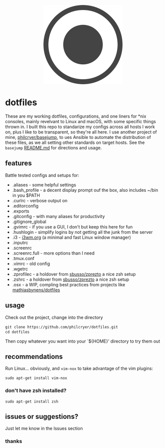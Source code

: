 <div align="center" border="0"><img src="src/logo.png" alt="dotfiles"></div>

# dotfiles

These are my working dotfiles, configurations, and one liners for *nix consoles, mainly revelvant to Linux and macOS, with some specific things thrown in. I built this repo to standarize my configs across all hosts I work on, plus I like to be transparent, so they're all here. I use another project of mine, [philcryer/basejump](https://github.com/philcryer/basejump), to ues Ansible to automate the distribution of these files, as we all setting other standards on target hosts.  See the `basejump` [README.md](https://github.com/philcryer/basejump/README.md) for directions and usage.

## features
 
Battle tested configs and setups for:

* .aliases - some helpful settings
* .bash_profile - a decent display prompt ouf the box, also includes ~/bin in you $PATH
* .curlrc - verbose output on
* .editorconfig 
* .exports
* .gitconfig - with many aliases for productivity
* .gitignore_global
* .gvimrc - if you use a GUI, I don't but keep this here for fun
* .hushlogin - simplify logins by not getting all the junk from the server
* .i3 - [i3wm.org](http://i3wm.org/) (a minimal and fast Linux window manager) 
* .inputrc
* .screenrc
* .screenrc.full - more options than I need
* .tmux.conf
* .vimrc - old config
* .wgetrc
* .zprofilec - a holdover from [sbusso/zprezto](https://github.com/sbusso/zprezto) a nice zsh setup
* .zshrc - a holdover from [sbusso/zprezto](https://github.com/sbusso/zprezto) a nice zsh setup
* .osx - a WIP, compling best practices from projects like [mathiasbynens/dotfiles](https://github.com/mathiasbynens/dotfiles)

## usage

Check out the project, change into the directory

```
git clone https://github.com/philcryer/dotfiles.git
cd dotfiles
```

Then copy whatever you want into your `${HOME}' directory to  try them out

## recommendations

Run Linux... obviously, and `vim-nox` to take advantage of the vim plugins:

```
sudo apt-get install vim-nox
```

### don't have zsh installed?

```
sudo apt-get install zsh
```

## issues or suggestions?

Just let me know in the Issues section

### thanks
